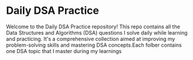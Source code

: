 # Daily DSA Practice
Welcome to the Daily DSA Practice repository! This repo contains all the Data Structures and Algorithms (DSA) questions
I solve daily while learning and practicing. It's a comprehensive collection aimed at improving my problem-solving skills
and mastering DSA concepts.Each folber contains one DSA topic that I master during my learnings

